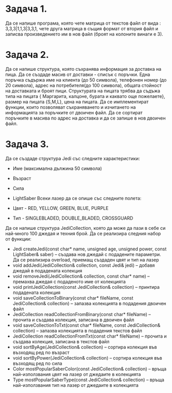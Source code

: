 # Задача 1. 
Да се напише програма, която чете матрица от текстов файл от вида : 3,3,3|1,1,3|3,3,1, чете друга матрица в същия формат от втория файл и записва произведението им в нов файл (броят на колоните винаги е 3).

# Задача 2.  
Да се напише структура, която съхранява информация за доставка на пица. Да се създаде масив от доставки - списък с поръчки. Една поръчка съдържа име на клиента (до 50 символа), телефонен номер (до 20 символа), адрес на потребителя(до 100 символа), общата стойност на доставката и броят пици. Структурата на пицата трябва да съдъжа типа на пицата { Маргарита, калцоне, бурата и каквато още пожелаете}, размер на пицата {S,M,L}, цена на пицата. Да се имплементират функции, които позволяват съхраняването и изчитането на информацията за поръчките от двоичен файл. Да се сортират поръчките в масива по адрес на доставка и да се запише в нов двоичен файл.

# Задача 3. 
Да се създаде структура Jedi със следните характеристики:

* Име (максимална дължина 50 символа)
* Възраст
* Сила
* LightSaber
Всеки лазер да се опише със следните полета:

* Цвят - RED, YELLOW, GREEN, BLUE, PURPLE
* Тип - SINGLEBLADED, DOUBLE_BLADED, CROSSGUARD

Да се напише структура JediCollection, която да може да пази в себе си най-много 100 джедая и техния брой. Да се реализира следния набор от функции:

* Jedi createJedi(const char* name, unsigned age, unsigned power, const LightSaber& saber) – създава нов джедай с подадените параметри. Да се реализира overload, приемащ създаден цвят и тип на лазер
* void addJedi(JediCollection& collection, const Jedi& jedi) – добавя джедай в подадената колекция
* void removeJedi(JediCollection& collection, const char* name) – премахва джедая с подаденото име от колекцията
* void printJediCollection(const JediCollection& collection) – принтира подадената колекция
* void saveCollectionToBinary(const char* fileName, const JediCollection& collection) – запазва колекцията в подадения двоичен файл
* JediCollection readCollectionFromBinary(const char* fileName) – прочита и създава колекция, записана в двоичен файл
* void saveCollectionToTxt(const char* fileName, const JediCollection& collection) – запазва колекцията в подадения текстов файл
* JediCollection readCollectionFromTxt(const char* fileName) – прочита и създава колекция, записана в текстов файл
* void sortByAge(JediCollection& collection) – сортира колекция във възходящ ред по възраст
* void sortByPower(JediCollection& collection) – сортира колекция във възходящ ред по сила
* Color mostPopularSaberColor(const JediCollection& collection) – връща най-използвания цвят на лазер от джедаите в колекцията
* Type mostPopularSaberType(const JediCollection& collection) – връща най-използвания тип на лазер от джедаите в колекцията

